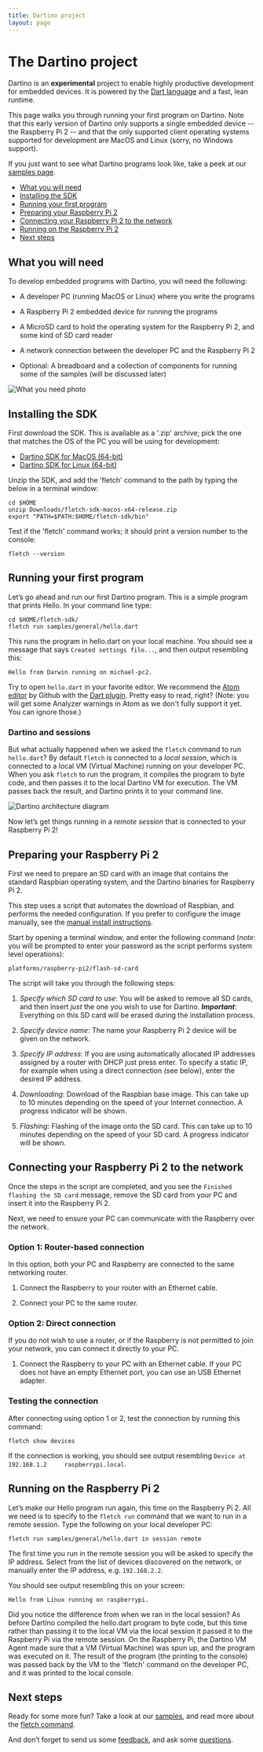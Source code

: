 ```yaml
---
title: Dartino project
layout: page
---
```


# The Dartino project

Dartino is an **experimental** project to enable highly productive development
for embedded devices. It is powered by the [Dart
language](https://www.dartlang.org/docs/dart-up-and-running/ch02.html) and a
fast, lean runtime.

This page walks you through running your first program on Dartino. Note that this
early version of Dartino only supports a single embedded device -- the Raspberry
Pi 2 -- and that the only supported client operating systems supported for
development are MacOS and Linux (sorry, no Windows support).

If you just want to see what Dartino programs look like, take a peek at our
[samples page](samples.html).

* [What you will need](#what-you-will-need)
* [Installing the SDK](#installing-the-sdk)
* [Running your first program](#running-your-first-program)
* [Preparing your Raspberry Pi 2](#preparing-your-raspberry-pi-2)
* [Connecting your Raspberry Pi 2 to the network](#connecting-your-raspberry-pi-2-to-the-network)
* [Running on the Raspberry Pi 2](#running-on-the-raspberry-pi-2)
* [Next steps](#next-steps)

## What you will need

To develop embedded programs with Dartino, you will need the following:

* A developer PC (running MacOS or Linux) where you write the programs

* A Raspberry Pi 2 embedded device for running the programs

* A MicroSD card to hold the operating system for
 the Raspberry Pi 2, and some kind of SD card reader

* A network connection between the developer PC and the Raspberry Pi 2

* Optional: A breadboard and a collection of components for running some of
 the samples (will be discussed later)

![What you need photo](/images/setup-photo.jpg)

## Installing the SDK

First download the SDK. This is available as a '.zip' archive; pick the one that
matches the OS of the PC you will be using for development:

* [Dartino SDK for MacOS (64-bit)](https://storage.googleapis.com/fletch-archive/channels/dev/release/latest/sdk/fletch-sdk-macos-x64-release.zip)
* [Dartino SDK for Linux (64-bit)](https://storage.googleapis.com/fletch-archive/channels/dev/release/latest/sdk/fletch-sdk-linux-x64-release.zip)

Unzip the SDK, and add the 'fletch' command to the path by typing the
below in a terminal window:

~~~
cd $HOME
unzip Downloads/fletch-sdk-macos-x64-release.zip
export "PATH=$PATH:$HOME/fletch-sdk/bin"
~~~

Test if the 'fletch' command works; it should print a version number to the
console:

~~~
fletch --version
~~~

## Running your first program

Let’s go ahead and run our first Dartino program. This is a simple program that
prints Hello. In your command line type:

~~~
cd $HOME/fletch-sdk/
fletch run samples/general/hello.dart
~~~

This runs the program in hello.dart on your local machine. You should see a
message that says ```Created settings file...```, and then output resembling
this:

~~~
Hello from Darwin running on michael-pc2.
~~~

Try to open `hello.dart` in your favorite editor. We recommend the [Atom
editor](https://atom.io/) by Github with the [Dart
plugin](https://github.com/dart-atom/dartlang/). Pretty easy to read, right?
(Note: you will get some Analyzer warnings in Atom as we don't fully support it
yet. You can ignore those.)

### Dartino and sessions

But what actually happened when we asked the ```fletch``` command to run
`hello.dart`? By default ```fletch``` is connected to a *local session*,
which is connected to a local VM (Virtual Machine) running on your developer PC.
When you ask ```fletch``` to run the program, it compiles the program to byte
code, and then passes it to the local Dartino VM for execution. The VM passes
back the result, and Dartino prints it to your command line.

![Dartino architecture diagram](/images/architecture-diagram.png)

Now let’s get things running in a *remote session* that is connected to your
Raspberry Pi 2!

## Preparing your Raspberry Pi 2

First we need to prepare an SD card with an image that contains the standard
Raspbian operating system, and the Dartino binaries for Raspberry Pi 2.

This step uses a script that automates the download of Raspbian, and performs
the needed configuration. If you prefer to configure the image manually, see the
[manual install instructions](manual-install.html).

Start by opening a terminal window, and enter the following command (*note*: you
will be prompted to enter your password as the script performs system level
operations):

~~~
platforms/raspberry-pi2/flash-sd-card
~~~

The script will take you through the following steps:

1. *Specify which SD card to use*: You will be asked to remove all SD cards, and
then insert *just* the one you wish to use for Dartino. ***Important***:
Everything on this SD card will be erased during the installation process.

1. *Specify device name*: The name your Raspberry Pi 2 device will be given on
the network.

1. *Specify IP address*: If you are using automatically allocated IP addresses
assigned by a router with DHCP just press enter. To specify a static IP, for
example when using a direct connection (see below), enter the desired IP
address.

1. *Downloading*: Download of the Raspbian base image. This can take up to 10
minutes depending on the speed of your Internet connection. A progress indicator
will be shown.

1. *Flashing*: Flashing of the image onto the SD card. This can take up to 10
minutes depending on the speed of your SD card. A progress indicator
will be shown.

## Connecting your Raspberry Pi 2 to the network

Once the steps in the script are completed, and you see the ```Finished flashing
the SD card``` message, remove the SD card from your PC and insert it into the
Raspberry Pi 2.

Next, we need to ensure your PC can communicate with the Raspberry over the
network.

### Option 1: Router-based connection

In this option, both your PC and Raspberry are connected to the same networking
router.

1. Connect the Raspberry to your router with an Ethernet cable.

1. Connect your PC to the same router.

### Option 2: Direct connection

If you do not wish to use a router, or if the Raspberry is not permitted to join
your network, you can connect it directly to your PC.

1. Connect the Raspberry to your PC with an Ethernet cable. If your PC does not
have an empty Ethernet port, you can use an USB Ethernet adapter.

### Testing the connection

After connecting using option 1 or 2, test the connection by running this
command:

~~~
fletch show devices
~~~

If the connection is working, you should see output resembling ```Device at
192.168.1.2     raspberrypi.local```.

## Running on the Raspberry Pi 2

Let’s make our Hello program run again, this time on the Raspberry Pi 2. All we
need is to specify to the ```fletch run``` command that we want to run in a
remote session. Type the following on your local developer PC:

~~~
fletch run samples/general/hello.dart in session remote
~~~

The first time you run in the remote session you will be asked to specify the IP
address. Select from the list of devices discovered on the network, or manually
enter the IP address, e.g. ```192.168.2.2```.

You should see output resembling this on your screen:

~~~
Hello from Linux running on raspberrypi.
~~~

Did you notice the difference from when we ran in the local session? As before
Dartino compiled the hello.dart program to byte code, but this time rather than
passing it to the local VM via the local session it passed it to the Raspberry
Pi via the remote session. On the Raspberry Pi, the Dartino VM Agent made sure
that a VM (Virtual Machine) was spun up, and the program was executed on it. The
result of the program (the printing to the console) was passed back by the VM to
the 'fletch' command on the developer PC, and it was printed to the local
console.

## Next steps

Ready for some more fun? Take a look at our [samples](samples.html), and read
more about the [fletch command](tool.html).

And don’t forget to send us some [feedback](feedback.html), and ask some
[questions](faq.html).

